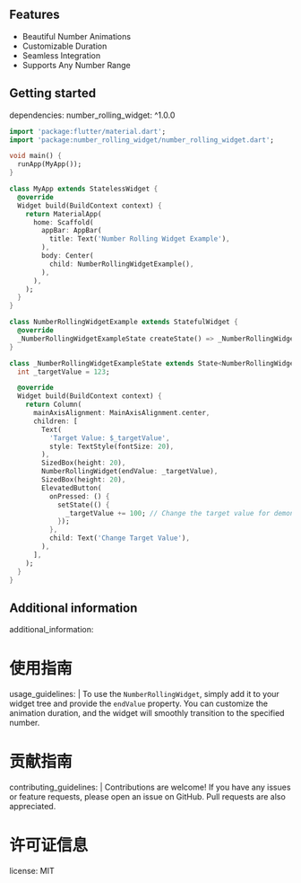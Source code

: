 ## Features

- Beautiful Number Animations
- Customizable Duration
- Seamless Integration
- Supports Any Number Range

## Getting started

dependencies:
number_rolling_widget: ^1.0.0


```dart
import 'package:flutter/material.dart';
import 'package:number_rolling_widget/number_rolling_widget.dart';

void main() {
  runApp(MyApp());
}

class MyApp extends StatelessWidget {
  @override
  Widget build(BuildContext context) {
    return MaterialApp(
      home: Scaffold(
        appBar: AppBar(
          title: Text('Number Rolling Widget Example'),
        ),
        body: Center(
          child: NumberRollingWidgetExample(),
        ),
      ),
    );
  }
}

class NumberRollingWidgetExample extends StatefulWidget {
  @override
  _NumberRollingWidgetExampleState createState() => _NumberRollingWidgetExampleState();
}

class _NumberRollingWidgetExampleState extends State<NumberRollingWidgetExample> {
  int _targetValue = 123;

  @override
  Widget build(BuildContext context) {
    return Column(
      mainAxisAlignment: MainAxisAlignment.center,
      children: [
        Text(
          'Target Value: $_targetValue',
          style: TextStyle(fontSize: 20),
        ),
        SizedBox(height: 20),
        NumberRollingWidget(endValue: _targetValue),
        SizedBox(height: 20),
        ElevatedButton(
          onPressed: () {
            setState(() {
              _targetValue += 100; // Change the target value for demonstration
            });
          },
          child: Text('Change Target Value'),
        ),
      ],
    );
  }
}

```

## Additional information

additional_information:
# 使用指南
usage_guidelines: |
To use the `NumberRollingWidget`, simply add it to your widget tree and provide
the `endValue` property. You can customize the animation duration, and the widget
will smoothly transition to the specified number.

# 贡献指南
contributing_guidelines: |
Contributions are welcome! If you have any issues or feature requests, please
open an issue on GitHub. Pull requests are also appreciated.

# 许可证信息
license: MIT
